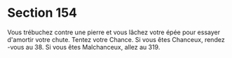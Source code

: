 # Section 154

Vous trébuchez contre une pierre et vous lâchez votre épée pour
essayer d'amortir votre chute.  Tentez votre Chance.  Si vous êtes
Chanceux, rendez -vous au  38. Si vous êtes Malchanceux, allez au
319.